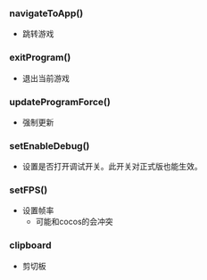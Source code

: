### **navigateToApp()**
- 跳转游戏

### **exitProgram()**
- 退出当前游戏

### **updateProgramForce()**
- 强制更新

### **setEnableDebug()**
- 设置是否打开调试开关。此开关对正式版也能生效。

### **setFPS()**
- 设置帧率
	- 可能和cocos的会冲突

### **clipboard**
- 剪切板

